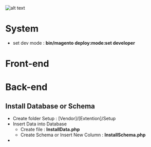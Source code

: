 ![alt text](https://image.flaticon.com/icons/svg/818/818080.svg) 

# System 
* set dev mode : **bin/magento deploy:mode:set developer**

# Front-end 
## 
# Back-end
## Install Database or Schema
* Create folder Setup : [Vendor]/[Extention]/Setup 
* Insert Data into Database 
  * Create file : **InstallData.php**
  * Create Schema or Insert New Column : **InstallSchema.php**
* 
